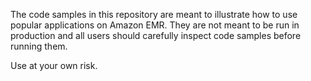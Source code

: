 The code samples in this repository are meant to illustrate how to use popular applications on Amazon EMR.
They are not meant to be run in production and all users should carefully inspect code samples before running them.

Use at your own risk.
